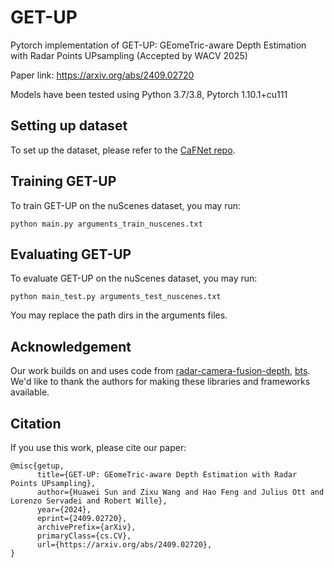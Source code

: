 # GET-UP
Pytorch implementation of GET-UP: GEomeTric-aware Depth Estimation with Radar Points UPsampling (Accepted by WACV 2025)

Paper link: https://arxiv.org/abs/2409.02720

Models have been tested using Python 3.7/3.8, Pytorch 1.10.1+cu111

## Setting up dataset
To set up the dataset, please refer to the [CaFNet repo](https://github.com/harborsarah/CaFNet).

## Training GET-UP
To train GET-UP on the nuScenes dataset, you may run:
```
python main.py arguments_train_nuscenes.txt
```

## Evaluating GET-UP
To evaluate GET-UP on the nuScenes dataset, you may run:
```
python main_test.py arguments_test_nuscenes.txt
```
You may replace the path dirs in the arguments files.

## Acknowledgement
Our work builds on and uses code from [radar-camera-fusion-depth](https://github.com/nesl/radar-camera-fusion-depth), [bts](https://github.com/cleinc/bts). We'd like to thank the authors for making these libraries and frameworks available.

## Citation
If you use this work, please cite our paper:

```
@misc{getup,
      title={GET-UP: GEomeTric-aware Depth Estimation with Radar Points UPsampling}, 
      author={Huawei Sun and Zixu Wang and Hao Feng and Julius Ott and Lorenzo Servadei and Robert Wille},
      year={2024},
      eprint={2409.02720},
      archivePrefix={arXiv},
      primaryClass={cs.CV},
      url={https://arxiv.org/abs/2409.02720}, 
}
``` 
